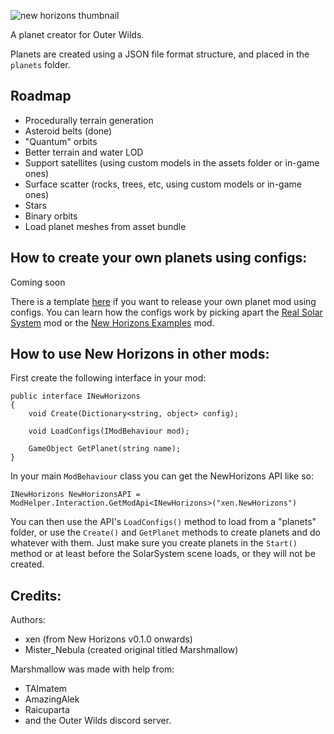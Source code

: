 ![new horizons thumbnail](https://user-images.githubusercontent.com/22628069/146680547-bd815057-9f4e-42da-a6c4-84d3ff82ff2c.png)

A planet creator for Outer Wilds.

Planets are created using a JSON file format structure, and placed in the `planets` folder.

## Roadmap
- Procedurally terrain generation
- Asteroid belts (done)
- "Quantum" orbits
- Better terrain and water LOD
- Support satellites (using custom models in the assets folder or in-game ones)
- Surface scatter (rocks, trees, etc, using custom models or in-game ones)
- Stars
- Binary orbits
- Load planet meshes from asset bundle

## How to create your own planets using configs:

Coming soon

There is a template [here](https://github.com/xen-42/ow-new-horizons-config-template) if you want to release your own planet mod using configs. You can learn how the configs work by picking apart the [Real Solar System](https://github.com/xen-42/outer-wilds-real-solar-system) mod or the [New Horizons Examples](https://github.com/xen-42/ow-new-horizons-examples) mod.

## How to use New Horizons in other mods:

First create the following interface in your mod:

```
public interface INewHorizons
{
    void Create(Dictionary<string, object> config);

    void LoadConfigs(IModBehaviour mod);

    GameObject GetPlanet(string name);
}
```

In your main `ModBehaviour` class you can get the NewHorizons API like so:
```
INewHorizons NewHorizonsAPI = ModHelper.Interaction.GetModApi<INewHorizons>("xen.NewHorizons")
```

You can then use the API's `LoadConfigs()` method to load from a "planets" folder, or use the `Create()` and `GetPlanet` methods to create planets and do whatever with them. Just make sure you create planets in the `Start()` method or at least before the SolarSystem scene loads, or they will not be created.

## Credits:
Authors:
- xen (from New Horizons v0.1.0 onwards)
- Mister_Nebula (created original titled Marshmallow)

Marshmallow was made with help from:
- TAImatem
- AmazingAlek
- Raicuparta
- and the Outer Wilds discord server.
